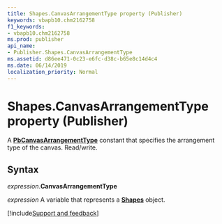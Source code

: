 ```yaml
---
title: Shapes.CanvasArrangementType property (Publisher)
keywords: vbapb10.chm2162758
f1_keywords:
- vbapb10.chm2162758
ms.prod: publisher
api_name:
- Publisher.Shapes.CanvasArrangementType
ms.assetid: d86ee471-0c23-e6fc-d38c-b65e8c14d4c4
ms.date: 06/14/2019
localization_priority: Normal
---
```



# Shapes.CanvasArrangementType property (Publisher)

A **[PbCanvasArrangementType](Publisher.pbcanvasarrangementtype.md)** constant that specifies the arrangement type of the canvas. Read/write.


## Syntax

_expression_.**CanvasArrangementType**

_expression_ A variable that represents a **[Shapes](Publisher.Shapes.md)** object.


[!include[Support and feedback](~/includes/feedback-boilerplate.md)]